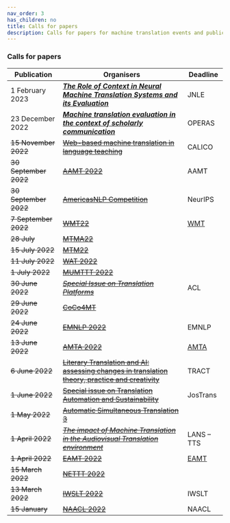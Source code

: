 ```yaml
---
nav_order: 3
has_children: no
title: Calls for papers
description: Calls for papers for machine translation events and publications
---
```


### Calls for papers

| Publication | Organisers | Deadline |
| --- | --- | --- |
| 1 February 2023 | [***The Role of Context in Neural Machine Translation Systems and its Evaluation***](https://sites.google.com/dcu.ie/nlecontextnmt/home) | JNLE |
| 23 December 2022 | [***Machine translation evaluation in the context of scholarly communication***](https://www.operas-eu.org/machine-translation-evaluation-in-the-context-of-scholarly-communication-open-call/) | OPERAS |
| ~~15 November 2022~~ | [~~Web-based machine translation in language teaching~~](https://calico.org/calico-journal-special-issue-machine-translation-call-for-papers/) | CALICO |
| ~~30 September 2022~~ | [~~AAMT 2022~~](https://www.aamt.info/event/aamttokyo2022/aamttokyo2022-kobo/) | AAMT |
| ~~30 September 2022~~ | [~~AmericasNLP Competition~~](http://turing.iimas.unam.mx/americasnlp/st.html) | NeurIPS |
| ~~7 September 2022~~ | [~~WMT22~~](/events/wmt22.md) | [WMT](/events/wmt.md) |
| ~~28 July~~ | [~~MTMA22~~](/events/mtma2022.md) | |
| ~~15 July 2022~~ | [~~MTM22~~](/events/mtm2022.md) | |
| ~~11 July 2022~~ | [~~WAT 2022~~](wat2022.md) | |
| ~~1 July 2022~~ | [~~MUMTTT 2022~~](/events/mumttt2022.md) | |
| ~~30 June 2022~~ | [~~*Special Issue on Translation Platforms*~~](https://www.aclweb.org/portal/content/special-issue-translation-platforms) | ACL |
| ~~29 June 2022~~ | [~~CoCo4MT~~](https://sites.google.com/view/coco4mt) | |
| ~~24 June 2022~~ | [~~EMNLP 2022~~](https://2022.emnlp.org/calls/papers/Overview) | EMNLP |
| ~~13 June 2022~~ | [~~AMTA 2022~~](/events/amta2022.md) | [AMTA](../associations/amta.md) |
| ~~6 June 2022~~ | [~~Literary Translation and AI: assessing changes in translation theory, practice and creativity~~](lit-translation-and-ai.md) | TRACT |
| ~~1 June 2022~~ | [~~Special issue on Translation Automation and Sustainability~~](https://jostrans.org/2b.3%20Jostrans%20SI%2041.pdf) | JosTrans |
| ~~1 May 2022~~ | [~~Automatic Simultaneous Translation 3~~](https://autosimtrans.github.io/cfp) | |
| ~~1 April 2022~~ | [~~*The impact of Machine Translation in the Audiovisual Translation environment*~~](https://lans-tts.uantwerpen.be/index.php/LANS-TTS/announcement/view/21) | LANS – TTS |
| ~~1 April 2022~~ | [~~EAMT 2022~~](/events/eamt2022.md) | [EAMT](../associations/eamt.md) |
| ~~15 March 2022~~ | [~~NETTT 2022~~](/events/nettt2022.md) | |
| ~~13 March 2022~~ | [~~IWSLT 2022~~](/events/iwslt2022.md) | IWSLT |
| ~~15 January~~ | [~~NAACL 2022~~](https://2022.naacl.org/calls/papers/#paper-submission-details) | NAACL |
